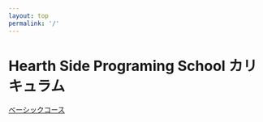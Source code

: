 ```yaml
---
layout: top
permalink: '/'
---
```


<div class="flex flex-col items-center grid crid-cols-1 h-screen">
  <div class="flex flex-col items-center h-100 grid grid-cols-1 gap-4">
    <h1 class="justify-self-center text-4xl">
      Hearth Side Programing School カリキュラム
    </h1>
    <div class="justify-self-center">
      <a href="basic.html" class="bg-transparent hover:bg-blue-500 text-blue-700 font-semibold hover:text-white py-4 px-6 border border-blue-500 hover:border-transparent rounded">
        ベーシックコース
      </a>
    </div>
  </div>
</div>
